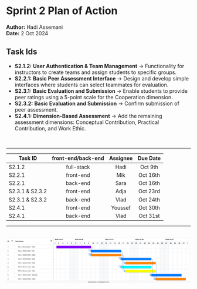 # Sprint 2 Plan of Action

**Author:** Hadi Assemani   
**Date:** 2 Oct 2024

## Task Ids
- **S2.1.2:** 
    **User Authentication & Team Management** → Functionality for instructors to create teams and assign students to specific groups.
- **S2.2.1:** **Basic Peer Assessment Interface** → Design and develop simple interfaces where students can select teammates for
evaluation.
- **S2.3.1:** **Basic Evaluation and Submission** → Enable students to provide peer ratings using a 5-point scale for the Cooperation
dimension.
- **S2.3.2:** **Basic Evaluation and Submission** → Confirm submission of peer assessment.
- **S2.4.1:** **Dimension-Based Assessment** → Add the remaining assessment dimensions: Conceptual Contribution, Practical
Contribution, and Work Ethic.

<br>

---

| Task ID | front-end/back-end | Assignee | Due Date |
| --- | :--: | :--: | :--: |
| S2.1.2 | full-stack | Hadi | Oct 9th |
| S2.2.1 | front-end | Mik | Oct 16th |
| S2.2.1 | back-end | Sara | Oct 16th |
| S2.3.1 & S2.3.2 | front-end | Adja | Oct 23rd |
| S2.3.1 & S2.3.2 | back-end | Vlad | Oct 24th |
| S2.4.1 | front-end | Youssef | Oct 30th |
| S2.4.1 | back-end | Vlad | Oct 31st |

---

<br>

<img src="./sprint-2-gnatt-chart.png" alt="Sprint 2 Plan of Action Gnatt Chart">
